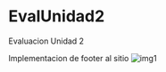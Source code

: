 # EvalUnidad2
Evaluacion Unidad 2

Implementacion de footer al sitio
![img1](https://github.com/maxhithub12/EvalUnidad2/assets/111249522/a9b9614c-33c4-4eed-a635-fa31ed928b71)
